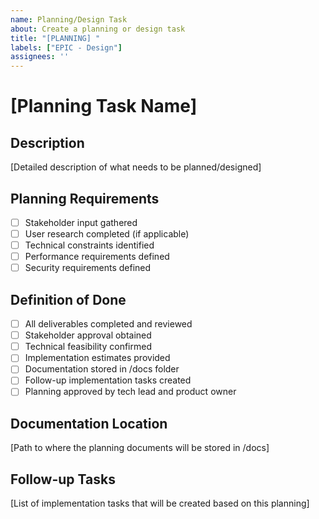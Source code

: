 ```yaml
---
name: Planning/Design Task
about: Create a planning or design task
title: "[PLANNING] "
labels: ["EPIC - Design"]
assignees: ''
---
```


# [Planning Task Name]

## Description
[Detailed description of what needs to be planned/designed]

## Planning Requirements
- [ ] Stakeholder input gathered
- [ ] User research completed (if applicable)
- [ ] Technical constraints identified
- [ ] Performance requirements defined
- [ ] Security requirements defined

## Definition of Done
- [ ] All deliverables completed and reviewed
- [ ] Stakeholder approval obtained
- [ ] Technical feasibility confirmed
- [ ] Implementation estimates provided
- [ ] Documentation stored in /docs folder
- [ ] Follow-up implementation tasks created
- [ ] Planning approved by tech lead and product owner

## Documentation Location
[Path to where the planning documents will be stored in /docs]

## Follow-up Tasks
[List of implementation tasks that will be created based on this planning]

